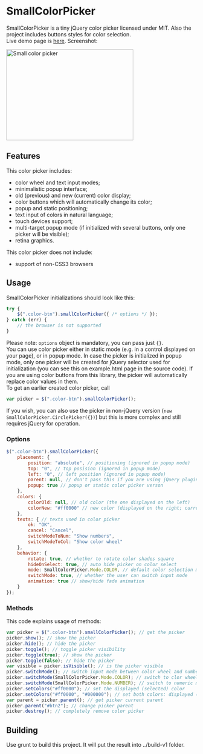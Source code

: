 # SmallColorPicker

SmallColorPicker is a tiny jQuery color picker licensed under MIT. Also the project includes buttons styles for color selection.  
Live demo page is [here](http://antelle.github.io/small-color-picker/). Screenshot:  
  
<img src="http://antelle.github.io/small-color-picker/img/screenshot.png" alt="Small color picker" width="336px" height="240px" />

## Features
This color picker includes:  

* color wheel and text input modes;
* minimalistic popup interface;
* old (previous) and new (current) color display;
* color buttons which will automatically change its color;
* popup and static positioning;
* text input of colors in natural language;
* touch devices support;
* multi-target popup mode (if initialized with several buttons, only one picker will be visible);
* retina graphics.

This color picker does not include:

* support of non-CSS3 browsers


## Usage

SmallColorPicker initializations should look like this:  
```javascript
try {
    $(".color-btn").smallColorPicker({ /* options */ });
} catch (err) {
    // the browser is not supported
}
```   
Please note: `options` object is mandatory, you can pass just `{}`.  
You can use color picker either in static mode (e.g. in a control displayed on your page), or in popup mode. In case the picker is initialized in popup mode, only one picker will be created for jQuery selector used for initialization (you can see this on example.html page in the source code). If you are using color buttons from this library, the picker will automatically replace color values in them.  
To get an earlier created color picker, call  
```javascript
var picker = $(".color-btn").smallColorPicker();  
```  
If you wish, you can also use the picker in non-jQuery version (`new SmallColorPicker.CirclePicker({})`) but this is more complex and still requires jQuery for operation.  

### Options
```javascript
$(".color-btn").smallColorPicker({
    placement: {
        position: "absolute", // positioning (ignored in popup mode)
        top: "0", // top posision (ignored in popup mode)
        left: "0", // left position (ignored in popup mode)
        parent: null, // don't pass this if you are using jQuery plugin version
        popup: true // popup or static color picker verson
    },
    colors: {
        colorOld: null, // old color (the one displayed on the left)
        colorNew: "#ff0000" // new color (displayed on the right; currently selected color)
    },
    texts: { // texts used in color picker
        ok: "OK",
        cancel: "Cancel",
        switchModeToNum: "Show numbers",
        switchModeToCol: "Show color wheel"
    },
    behavior: {
        rotate: true, // whether to rotate color shades square
        hideOnSelect: true, // auto hide picker on color select
        mode: SmallColorPicker.Mode.COLOR, // default color selection mode 
        switchMode: true, // whether the user can switch input mode
        animation: true // show/hide fade animation 
    }
});
```
### Methods
This code explains usage of methods:  
```javascript
var picker = $(".color-btn").smallColorPicker(); // get the picker
picker.show(); // show the picker
picker.hide(); // hide the picker
picker.toggle(); // toggle picker visibility
picker.toggle(true); // show the picker
picker.toggle(false); // hide the picker
var visible = picker.isVisible(); // is the picker visible
picker.switchMode(); // switch input mode between color wheel and numberic
picker.switchMode(SmallColorPicker.Mode.COLOR); // switch to clor wheel mode
picker.switchMode(SmallColorPicker.Mode.NUMBER); // switch to numeric mode
picker.setColors("#ff0000"); // set the displayed (selected) color
picker.setColors("#ff0000", "#000000"); // set both colors: displayed (selected) and old (previously selected)
var parent = picker.parent(); // get picker current parent
picker.parent("#btn2"); // change picker parent
picker.destroy(); // completely remove color picker 
```

## Building

Use grunt to build this project. It will put the result into ../build-v1 folder. 

